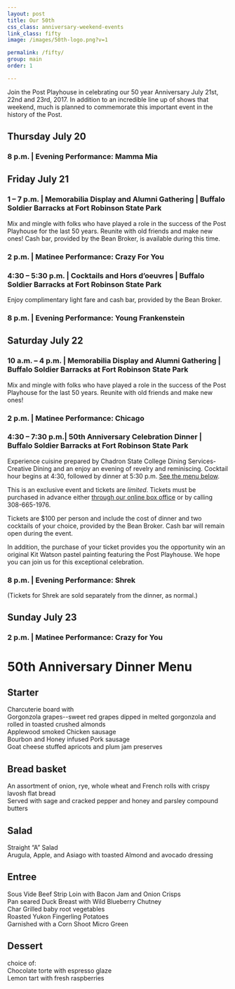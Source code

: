 ```yaml
---
layout: post
title: Our 50th
css_class: anniversary-weekend-events
link_class: fifty
image: /images/50th-logo.png?v=1

permalink: /fifty/
group: main
order: 1

---
```


<link rel="stylesheet" href="{{ "/css/anniversary-weekend-events.css" | prepend: site.baseurl }}?v={{ site.css_version }}">

Join the Post Playhouse in celebrating our 50 year Anniversary July 21st, 22nd and 23rd, 2017. In addition to an incredible line up of shows that weekend, much is planned to commemorate this important event in the history of the Post.

## Thursday July 20

### 8 p.m. | Evening Performance: Mamma Mia

## Friday July 21

### 1 – 7 p.m. | Memorabilia Display and Alumni Gathering | Buffalo Soldier Barracks at Fort Robinson State Park

Mix and mingle with folks who have played a role in the success of the Post Playhouse for the last 50 years. Reunite with old friends and make new ones! Cash bar, provided by the Bean Broker, is available during this time.

### 2 p.m. | Matinee Performance: Crazy For You

### 4:30 – 5:30 p.m. | Cocktails and Hors d’oeuvres |  Buffalo Soldier Barracks at Fort Robinson State Park

Enjoy complimentary light fare and cash bar, provided by the Bean Broker.

### 8 p.m. | Evening Performance: Young Frankenstein

## Saturday July 22

### 10 a.m. – 4 p.m. | Memorabilia Display and Alumni Gathering | Buffalo Soldier Barracks at Fort Robinson State Park

Mix and mingle with folks who have played a role in the success of the Post Playhouse for the last 50 years. Reunite with old friends and make new ones!

### 2 p.m. | Matinee Performance: Chicago

### 4:30 – 7:30 p.m.| 50th Anniversary Celebration Dinner | Buffalo Soldier Barracks at Fort Robinson State Park

Experience cuisine prepared by Chadron State College Dining Services-Creative Dining and an enjoy an evening of revelry and reminiscing. Cocktail hour begins at 4:30, followed by dinner at 5:30 p.m. [See the menu below](#th-anniversary-dinner-menu).

This is an exclusive event and tickets are _limited_. Tickets must be purchased in advance either [through our online box office](http://postplayhousetickets.universitytickets.com/user_pages/event.asp?id=757&cid=74) or by calling 308-665-1976.

Tickets are $100 per person and include the cost of dinner and two cocktails of your choice, provided by the Bean Broker. Cash bar will remain open during the event.

In addition, the purchase of your ticket provides you the opportunity win an original Kit Watson pastel painting featuring the Post Playhouse. We hope you can join us for this exceptional celebration.

### 8 p.m. | Evening Performance: Shrek

(Tickets for Shrek are sold separately from the dinner, as normal.)

## Sunday July 23

### 2 p.m. | Matinee Performance: Crazy for You


# 50th Anniversary Dinner Menu

## Starter

Charcuterie board with  
Gorgonzola grapes--sweet red grapes dipped in melted gorgonzola and rolled in toasted crushed almonds  
Applewood smoked Chicken sausage  
Bourbon and Honey infused Pork sausage  
Goat cheese stuffed apricots and plum jam preserves  

## Bread basket

An assortment of onion, rye, whole wheat and French rolls with crispy lavosh flat bread  
Served with sage and cracked pepper and honey and parsley compound butters  

## Salad

Straight “A” Salad  
Arugula, Apple, and Asiago with toasted Almond and avocado dressing  

## Entree

Sous Vide Beef Strip Loin with Bacon Jam and Onion Crisps  
Pan seared Duck Breast with Wild Blueberry Chutney  
Char Grilled baby root vegetables  
Roasted Yukon Fingerling Potatoes  
Garnished with a Corn Shoot Micro Green  

## Dessert

choice of:  
Chocolate torte with espresso glaze  
Lemon tart with fresh raspberries  
